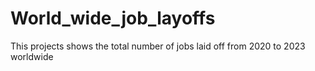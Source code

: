 # World_wide_job_layoffs
This projects shows the total number of jobs laid off from 2020 to 2023 worldwide
